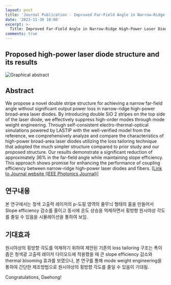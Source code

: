 ```yaml
---
layout: post
title: 'Journal Publication - Improved Far-Field Angle in Narrow-Ridge High-Power Laser Diodes Using a Double Stripe Structure'
date: '2023-11-30 10:00'
excerpt: >-
  Title: Improved Far-Field Angle in Narrow-Ridge High-Power Laser Diodes Using a Double Stripe Structure
comments: true
---
```

## Proposed high-power laser diode structure and its results
![Graphical abstract](https://github.com/yh2424/yh2424.github.io/assets/77374108/a23f4bde-5ccc-44c7-9dbb-b97ac025d251)


## Abstract
We propose a novel double stripe structure for achieving a narrow far-field angle without significant output power loss in narrow-ridge high-power broad-area laser diodes. By introducing double SiO 2 stripes on the top side of the laser diode, we effectively suppress high-order modes through mode weight engineering. Through self-consistent electro-thermal-optical simulations powered by LASTIP with the well-verified model from the reference, we comprehensively analyze and compare the characteristics of high-power broad-area laser diodes utilizing the loss tailoring technique that adopted the much simpler structure compared to prior study and our proposed structure. Our results demonstrate a significant reduction of approximately 36% in the far-field angle while maintaining slope efficiency. This approach shows promise for enhancing the performance of coupling efficiency between narrow-ridge high-power laser diodes and fibers.
[[Link to Journal website (IEEE Photonics Journal)]](https://doi.org/10.1109/JPHOT.2023.3331194)


## 연구내용
본 연구에서는 청색 고출력 레이저의 p-도핑 영역의 줄무늬 형태의 홈을 만들어서 Slope efficiency 감소를 줄이고 동시에 온도 상승을 억제하면서 횡방향 원시야상 각도를 줄일 수 있음을 시뮬레이션을 통하여 보임.

## 기대효과
원시야상의 횡방향 각도를 억제하기 위하여 제안된 기존의 loss tailoring 구조는 폭이 좁은 청색광 고출력 레이저 다이오드에 적용했을 때 큰 slope efficiency 감소와 thermal blooming 효과를 보였으나, 본 연구를 통해 mode weight engineering을 통하여 간단한 제조방법으로 원시야상의 횡방향 각도를 줄일 수 있음이 기대됨. 

Congratulations, Daehong!

